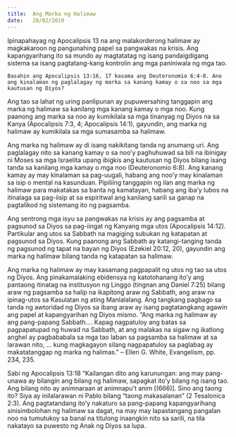```yaml
---
title:  Ang Marka ng Halimaw
date:   28/02/2019
---
```


Ipinapahayag ng Apocalipsis 13 na ang malakorderong halimaw ay magkakaroon ng pangunahing papel sa pangwakas na krisis. Ang kapangyarihang ito sa mundo ay magtatatag ng isang pandaigdigang sistema sa isang pagtatang-kang kontrolin ang mga paniniwala ng mga tao.

`Basahin ang Apocalipsis 13:16, 17 kasama ang Deuteronomio 6:4-8. Ano ang kinalaman ng paglalagay ng marka sa kanang kamay o sa noo sa mga kautusan ng Diyos?`

Ang tao sa lahat ng uring panlipunan ay pupuwersahing tanggapin ang marka ng halimaw sa kanilang mga kanang kamay o mga noo. Kung paanong ang marka sa noo ay kumikilala sa mga tinanyag ng Diyos na sa Kanya (Apocalipsis 7:3, 4; Apocalipsis 14:1), gayundin, ang marka ng halimaw ay kumikilala sa mga sumasamba sa halimaw.

Ang marka ng halimaw ay di isang nakikitang tanda ng anumang uri. Ang paglalagay nito sa kanang kamay o sa noo’y paghuhuwad sa bili na ibinigay ni Moses sa mga Israelita upang ibigkis ang kautusan ng Diyos bilang isang tanda sa kanilang mga kamay o mga noo (Deuteronomio 6:8). Ang kanang kamay ay may kinalaman sa pag-uugali, habang ang noo’y may kinalaman sa isip o mental na kasunduan. Pipiliing tanggapin ng ilan ang marka ng halimaw para makatakas sa banta ng kamatayan, habang ang iba’y lubos na itinalaga sa pag-iisip at sa espiritwal ang kanilang sarili sa ganap na pagtalikod ng sistemang ito ng pagsamba.

Ang sentrong mga isyu sa pangwakas na krisis ay ang pagsamba at pagsunod sa Diyos sa pag-iingat ng Kanyang mga utos (Apocalipsis 14:12). Partikular ang utos sa Sabbath na magiging subukan ng katapatan at pagsunod sa Diyos. Kung paanong ang Sabbath ay katangi-tanging tanda ng pagsunod ng tapat na bayan ng Diyos (Ezekiel 20:12, 20), gayundin ang marka ng halimaw bilang tanda ng katapatan sa halimaw.

Ang marka ng halimaw ay may kasamang pagpapalit ng utos ng tao sa utos ng Diyos. Ang pinakamalaking ebidensya ng katotohanang ito’y ang pantaong itinatag na institusyon ng Linggo (tingnan ang Daniel 7:25) bilang araw ng pagsamba sa halip na ikapitong araw ng Sabbath, ang araw na ipinag-utos sa Kasulatan ng ating Manlalalang. Ang tangkang pagbago sa tanda ng awtoridad ng Diyos sa ibang araw  ay isang pagtatangkang agawin ang papel at kapangyarihan ng Diyos mismo. “Ang marka ng halimaw ay ang pang-papang Sabbath…. Kapag nagpatuloy ang batas sa pagpapatupad ng huwad na Sabbath, at ang malakas na sigaw ng ikatlong anghel ay pagbababala sa mga tao laban sa pagsamba sa halimaw at sa larawan nito, … kung magkagayon silang nagpapatuloy sa paglabag ay makatatanggap ng marka ng halimas.” – Ellen G. White, Evangelism, pp. 234, 235.

Sabi ng Apocalipsis 13:18 “Kailangan dito ang karunungan: ang may pang-unawa ay bilangin ang bilang ng halimaw, sapagkat ito’y bilang ng isang tao. Ang bilang nito ay animnaraan at animnapu’t anim [(666)]. Sino ang taong ito? Siya ay inilalarawan ni Pablo bilang “taong makasalanan” (2 Tesalonica 2:3). Ang pagtatandang ito’y nakaturo sa pang-papang kapangyarihang sinisimbolohan ng halimaw sa dagat, na may may lapastangang pangalan noo na tumutukoy sa banal na titulong inaangkin nito sa sarili, na tila nakatayo sa puwesto ng Anak ng Diyos sa lupa.
